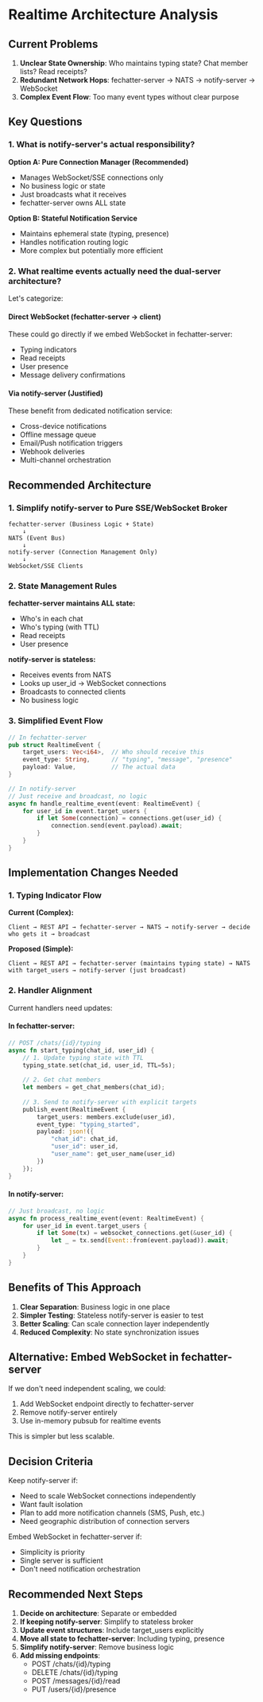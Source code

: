 # Realtime Architecture Analysis

## Current Problems

1. **Unclear State Ownership**: Who maintains typing state? Chat member lists? Read receipts?
2. **Redundant Network Hops**: fechatter-server → NATS → notify-server → WebSocket
3. **Complex Event Flow**: Too many event types without clear purpose

## Key Questions

### 1. What is notify-server's actual responsibility?

**Option A: Pure Connection Manager (Recommended)**
- Manages WebSocket/SSE connections only
- No business logic or state
- Just broadcasts what it receives
- fechatter-server owns ALL state

**Option B: Stateful Notification Service**
- Maintains ephemeral state (typing, presence)
- Handles notification routing logic
- More complex but potentially more efficient

### 2. What realtime events actually need the dual-server architecture?

Let's categorize:

#### Direct WebSocket (fechatter-server → client)
These could go directly if we embed WebSocket in fechatter-server:
- Typing indicators
- Read receipts
- User presence
- Message delivery confirmations

#### Via notify-server (Justified)
These benefit from dedicated notification service:
- Cross-device notifications
- Offline message queue
- Email/Push notification triggers
- Webhook deliveries
- Multi-channel orchestration

## Recommended Architecture

### 1. Simplify notify-server to Pure SSE/WebSocket Broker

```
fechatter-server (Business Logic + State)
    ↓
NATS (Event Bus)
    ↓
notify-server (Connection Management Only)
    ↓
WebSocket/SSE Clients
```

### 2. State Management Rules

**fechatter-server maintains ALL state:**
- Who's in each chat
- Who's typing (with TTL)
- Read receipts
- User presence

**notify-server is stateless:**
- Receives events from NATS
- Looks up user_id → WebSocket connections
- Broadcasts to connected clients
- No business logic

### 3. Simplified Event Flow

```rust
// In fechatter-server
pub struct RealtimeEvent {
    target_users: Vec<i64>,  // Who should receive this
    event_type: String,      // "typing", "message", "presence"
    payload: Value,          // The actual data
}

// In notify-server
// Just receive and broadcast, no logic
async fn handle_realtime_event(event: RealtimeEvent) {
    for user_id in event.target_users {
        if let Some(connection) = connections.get(user_id) {
            connection.send(event.payload).await;
        }
    }
}
```

## Implementation Changes Needed

### 1. Typing Indicator Flow

**Current (Complex):**
```
Client → REST API → fechatter-server → NATS → notify-server → decide who gets it → broadcast
```

**Proposed (Simple):**
```
Client → REST API → fechatter-server (maintains typing state) → NATS with target_users → notify-server (just broadcast)
```

### 2. Handler Alignment

Current handlers need updates:

#### In fechatter-server:
```rust
// POST /chats/{id}/typing
async fn start_typing(chat_id, user_id) {
    // 1. Update typing state with TTL
    typing_state.set(chat_id, user_id, TTL=5s);
    
    // 2. Get chat members
    let members = get_chat_members(chat_id);
    
    // 3. Send to notify-server with explicit targets
    publish_event(RealtimeEvent {
        target_users: members.exclude(user_id),
        event_type: "typing_started",
        payload: json!({
            "chat_id": chat_id,
            "user_id": user_id,
            "user_name": get_user_name(user_id)
        })
    });
}
```

#### In notify-server:
```rust
// Just broadcast, no logic
async fn process_realtime_event(event: RealtimeEvent) {
    for user_id in event.target_users {
        if let Some(tx) = websocket_connections.get(&user_id) {
            let _ = tx.send(Event::from(event.payload)).await;
        }
    }
}
```

## Benefits of This Approach

1. **Clear Separation**: Business logic in one place
2. **Simpler Testing**: Stateless notify-server is easier to test
3. **Better Scaling**: Can scale connection layer independently
4. **Reduced Complexity**: No state synchronization issues

## Alternative: Embed WebSocket in fechatter-server

If we don't need independent scaling, we could:
1. Add WebSocket endpoint directly to fechatter-server
2. Remove notify-server entirely
3. Use in-memory pubsub for realtime events

This is simpler but less scalable.

## Decision Criteria

Keep notify-server if:
- Need to scale WebSocket connections independently
- Want fault isolation
- Plan to add more notification channels (SMS, Push, etc.)
- Need geographic distribution of connection servers

Embed WebSocket in fechatter-server if:
- Simplicity is priority
- Single server is sufficient
- Don't need notification orchestration

## Recommended Next Steps

1. **Decide on architecture**: Separate or embedded
2. **If keeping notify-server**: Simplify to stateless broker
3. **Update event structures**: Include target_users explicitly
4. **Move all state to fechatter-server**: Including typing, presence
5. **Simplify notify-server**: Remove business logic
6. **Add missing endpoints**: 
   - POST /chats/{id}/typing
   - DELETE /chats/{id}/typing
   - POST /messages/{id}/read
   - PUT /users/{id}/presence